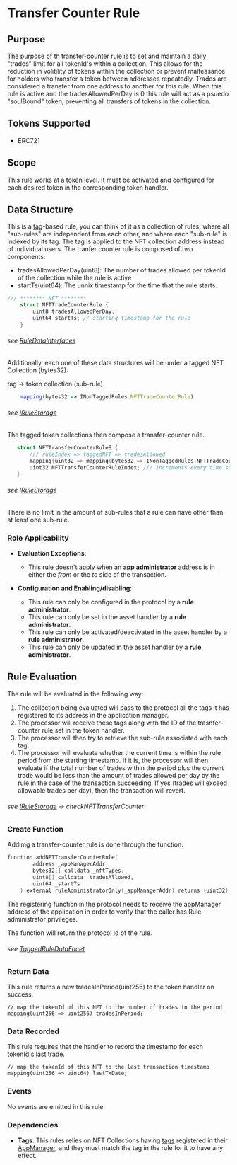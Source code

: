 # Transfer Counter Rule

## Purpose

The purpose of th transfer-counter rule is to set and maintain a daily "trades" limit for all tokenId's within a collection. This allows for the reduction in volitility of tokens within the collection or prevent malfeasance for holders who transfer a token between addresses repeatedly. Trades are considered a transfer from one address to another for this rule. When this rule is active and the tradesAllowedPerDay is 0 this rule will act as a psuedo "soulBound" token, preventing all transfers of tokens in the collection. 

## Tokens Supported

- ERC721 

## Scope 

This rule works at a token level. It must be activated and configured for each desired token in the corresponding token handler.

## Data Structure

This is a [tag](../GLOSSARY.md)-based rule, you can think of it as a collection of rules, where all "sub-rules" are independent from each other, and where each "sub-rule" is indexed by its tag. The tag is applied to the NFT collection address instead of individual users. The tranfer counter rule is composed of two components:

- tradesAllowedPerDay(uint8): The number of trades allowed per tokenId of the collection while the rule is active 
- startTs(uint64): The unnix timestamp for the time that the rule starts. 

```c
/// ******** NFT ********
    struct NFTTradeCounterRule {
        uint8 tradesAllowedPerDay;
        uint64 startTs; // starting timestamp for the rule
    }
```
###### *see [RuleDataInterfaces](../../../src/economic/ruleStorage/RuleDataInterfaces.sol)*

Additionally, each one of these data structures will be under a tagged NFT Collection (bytes32):

tag -> token collection (sub-rule).

```javascript
    mapping(bytes32 => INonTaggedRules.NFTTradeCounterRule)
```
###### *see [IRuleStorage](../../../src/economic/ruleStorage/IRuleStorage.sol)*

The tagged token collections then compose a transfer-counter rule.

 ```c
    struct NFTTransferCounterRuleS {
        /// ruleIndex => taggedNFT => tradesAllowed
        mapping(uint32 => mapping(bytes32 => INonTaggedRules.NFTTradeCounterRule)) NFTTransferCounterRule;
        uint32 NFTTransferCounterRuleIndex; /// increments every time someone adds a rule
    }
```
###### *see [IRuleStorage](../../../src/economic/ruleStorage/IRuleStorage.sol)*

There is no limit in the amount of sub-rules that a rule can have other than at least one sub-rule.

### Role Applicability

- **Evaluation Exceptions**: 
    - This rule doesn't apply when an **app administrator** address is in either the *from* or the *to* side of the transaction.

- **Configuration and Enabling/disabling**:
    - This rule can only be configured in the protocol by a **rule administrator**.
    - This rule can only be set in the asset handler by a **rule administrator**.
    - This rule can only be activated/deactivated in the asset handler by a **rule administrator**.
    - This rule can only be updated in the asset handler by a **rule administrator**.

## Rule Evaluation

The rule will be evaluated in the following way:

1. The collection being evaluated will pass to the protocol all the tags it has registered to its address in the application manager.
2. The processor will receive these tags along with the ID of the trasnfer-counter rule set in the token handler.
3. The processor will then try to retrieve the sub-rule associated with each tag.
4. The processor will evaluate whether the current time is within the rule period from the starting timestamp. If it is, the processor will then evaluate if the total number of trades within the period plus the current trade would be less than the amount of trades allowed per day by the rule in the case of the transaction succeeding. If yes (trades will exceed allowable trades per day), then the transaction will revert.

###### *see [IRuleStorage](../../../src/economic/ruleProcessor/ERC721RuleProcessorFacet.sol) -> checkNFTTransferCounter*

### Create Function

Addimg a transfer-counter rule is done through the function:

```c
function addNFTTransferCounterRule(
        address _appManagerAddr,
        bytes32[] calldata _nftTypes,
        uint8[] calldata _tradesAllowed,
        uint64 _startTs
    ) external ruleAdministratorOnly(_appManagerAddr) returns (uint32)
```

The registering function in the protocol needs to receive the appManager address of the application in order to verify that the caller has Rule administrator privileges. 

The function will return the protocol id of the rule.

###### *see [TaggedRuleDataFacet](../../../src/economic/ruleStorage/TaggedRuleDataFacet.sol)*

### Return Data

This rule returns a new tradesInPeriod(uint256) to the token handler on success.

```
// map the tokenId of this NFT to the number of trades in the period
mapping(uint256 => uint256) tradesInPeriod;
```
### Data Recorded

This rule requires that the handler to record the timestamp for each tokenId's last trade.
```
// map the tokenId of this NFT to the last transaction timestamp
mapping(uint256 => uint64) lastTxDate;
```
### Events

No events are emitted in this rule.

### Dependencies

- **Tags**: This rules relies on NFT Collections having [tags](../GLOSSARY.md) registered in their [AppManager](../GLOSSARY.md), and they must match the tag in the rule for it to have any effect.